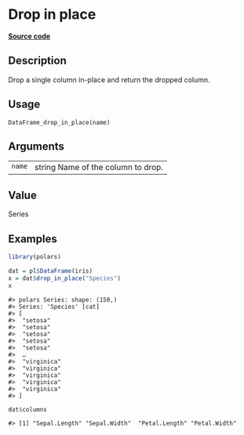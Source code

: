 

# Drop in place

[**Source code**](https://github.com/pola-rs/r-polars/tree/main/R/dataframe__frame.R#L756)

## Description

Drop a single column in-place and return the dropped column.

## Usage

<pre><code class='language-R'>DataFrame_drop_in_place(name)
</code></pre>

## Arguments

<table>
<tr>
<td style="white-space: nowrap; font-family: monospace; vertical-align: top">
<code id="DataFrame_drop_in_place_:_name">name</code>
</td>
<td>
string Name of the column to drop.
</td>
</tr>
</table>

## Value

Series

## Examples

``` r
library(polars)

dat = pl$DataFrame(iris)
x = dat$drop_in_place("Species")
x
```

    #> polars Series: shape: (150,)
    #> Series: 'Species' [cat]
    #> [
    #>  "setosa"
    #>  "setosa"
    #>  "setosa"
    #>  "setosa"
    #>  "setosa"
    #>  …
    #>  "virginica"
    #>  "virginica"
    #>  "virginica"
    #>  "virginica"
    #>  "virginica"
    #> ]

``` r
dat$columns
```

    #> [1] "Sepal.Length" "Sepal.Width"  "Petal.Length" "Petal.Width"
